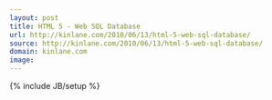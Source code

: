 ```yaml
---
layout: post
title: HTML 5 - Web SQL Database
url: http://kinlane.com/2010/06/13/html-5-web-sql-database/
source: http://kinlane.com/2010/06/13/html-5-web-sql-database/
domain: kinlane.com
image: 
---
```

{% include JB/setup %}<p></p>
